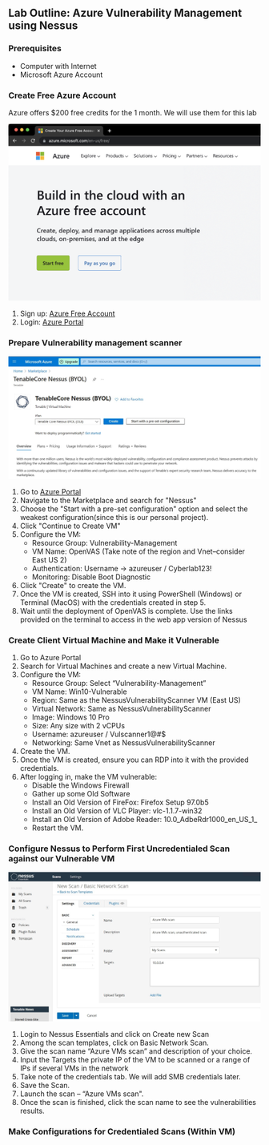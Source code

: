 ## Lab Outline: Azure Vulnerability Management using Nessus

### Prerequisites
- Computer with Internet
- Microsoft Azure Account
  
### Create Free Azure Account
Azure offers $200 free credits for the 1 month. We will use them for this lab 

<img src= "https://github.com/paulokeyo/nessus/blob/main/assets/create%20free%20azure%20account.png?raw=true" />

1. Sign up: [Azure Free Account](https://azure.microsoft.com/en-us/free/)
2. Login: [Azure Portal](https://portal.azure.com)
   
### Prepare Vulnerability management scanner
<img src = "https://github.com/paulokeyo/nessus/blob/main/assets/prepare%20nessus.jpg?raw=true"/>

1. Go to [Azure Portal](https://portal.azure.com)
2. Navigate to the Marketplace and search for "Nessus"
3. Choose the "Start with a pre-set configuration" option and select the weakest configuration(since this is our personal project).
4. Click "Continue to Create VM"
5. Configure the VM:
   - Resource Group: Vulnerability-Management
   - VM Name: OpenVAS (Take note of the region and Vnet–consider East US 2)
   - Authentication: Username → azureuser / Cyberlab123!
   - Monitoring: Disable Boot Diagnostic
6. Click "Create" to create the VM.
7. Once the VM is created, SSH into it using PowerShell (Windows) or Terminal (MacOS) with the credentials created in step 5.
8. Wait until the deployment of OpenVAS is complete. Use the links provided on the terminal to access in the web app version of Nessus

### Create Client Virtual Machine and Make it Vulnerable
1. Go to Azure Portal
2. Search for Virtual Machines and create a new Virtual Machine.
3. Configure the VM:
   - Resource Group: Select “Vulnerability-Management”
   - VM Name: Win10-Vulnerable
   - Region: Same as the NessusVulnerabilityScanner VM (East US)
   - Virtual Network: Same as NessusVulnerabilityScanner
   - Image: Windows 10 Pro
   - Size: Any size with 2 vCPUs
   - Username: azureuser / Vulscanner1@#$
   - Networking: Same Vnet as NessusVulnerabilityScanner
4.	Create the VM.
5.	Once the VM is created, ensure you can RDP into it with the provided credentials.
6.	After logging in, make the VM vulnerable:
     - Disable the Windows Firewall
     - Gather up some Old Software
     - Install an Old Version of FireFox: Firefox Setup 97.0b5
     - Install an Old Version of VLC Player: vlc-1.1.7-win32
     - Install an Old Version of Adobe Reader: 10.0_AdbeRdr1000_en_US_1_
     - Restart the VM.
### Configure Nessus to Perform First Uncredentialed Scan against our Vulnerable VM
<img src = "https://github.com/paulokeyo/nessus/blob/main/assets/unauthenicated%20scan.jpg?raw=true"/>

1.	Login to Nessus Essentials and click on Create new Scan
2.	Among the scan templates, click on Basic Network Scan.
3.	Give the scan name “Azure VMs scan” and description of your choice.
4.	Input the Targets the private IP of the VM to be scanned or a range of IPs if several VMs in the network
5.	Take note of the credentials tab. We will add SMB credentials later.
6.	Save the Scan.
7.	Launch the scan – “Azure VMs scan".
8.	Once the scan is finished, click the scan name to see the vulnerabilities results.

### Make Configurations for Credentialed Scans (Within VM)
<img src = ""/>



